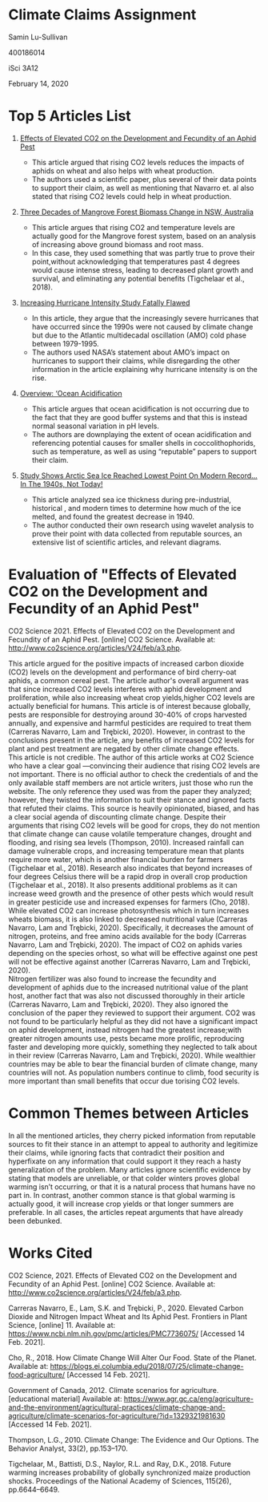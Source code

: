# Climate Claims Assignment 
Samin Lu-Sullivan 

400186014 

iSci 3A12 

February 14, 2020 

# Top 5 Articles List 
1. [Effects of Elevated CO2 on the Development and Fecundity of an Aphid Pest](http://www.co2science.org/articles/V24/feb/a3.php)
    * This article argued that rising CO2 levels reduces the impacts of aphids on wheat and also helps with wheat production. 
    * The authors used a scientific paper, plus several of their data points to support their claim, as well as mentioning that Navarro et. al also stated that rising CO2 levels could help in wheat production. 

2. [Three Decades of Mangrove Forest Biomass Change in NSW, Australia](http://www.co2science.org/articles/V23/apr/a10.php)
    * This article argues that rising CO2 and temperature levels are actually good for the Mangrove forest system, based on an analysis of increasing above ground biomass and root mass. 
    * In this case, they used something that was partly true to prove their point,without acknowledging that temperatures past 4 degrees would cause intense stress, leading to decreased plant growth and survival, and eliminating any potential benefits (Tigchelaar et al., 2018). 

3. [Increasing Hurricane Intensity Study Fatally Flawed](https://wattsupwiththat.com/2021/01/31/increasing-hurricane-intensity-study-fatally-flawed/)
    * In this article, they argue that the increasingly severe hurricanes that have occurred since the 1990s were not caused by climate change but due to the Atlantic multidecadal oscillation (AMO) cold phase between 1979-1995. 
    * The authors used NASA’s statement about AMO’s impact on hurricanes to support their claims, while disregarding the other information in the article explaining why hurricane intensity is on the rise. 

4. [Overview: ‘Ocean Acidification](https://wattsupwiththat.com/2021/01/23/overview-ocean-acidification/)
    * This article argues that ocean acidification is not occurring due to the fact that they are good buffer systems and that this is instead normal seasonal variation in pH levels. 
    * The authors are downplaying the extent of ocean acidification and referencing potential causes for smaller shells in coccolithophorids, such as temperature, as well as using “reputable” papers to support their claim. 

5. [Study Shows Arctic Sea Ice Reached Lowest Point On Modern Record… In The 1940s, Not Today!](https://wattsupwiththat.com/2021/01/24/study-shows-arctic-sea-ice-reached-lowest-point-on-modern-record-in-the-1940s-not-today/) 
    * This article analyzed sea ice thickness during pre-industrial, historical , and modern times to determine how much of the ice melted, and found the greatest decrease in 1940. 
    * The author conducted their own research using wavelet analysis to prove their point with data collected from reputable sources, an extensive list of scientific articles, and relevant diagrams. 

# Evaluation of "Effects of Elevated CO2 on the Development and Fecundity of an Aphid Pest"
CO2 Science 2021. Effects of Elevated CO2 on the Development and Fecundity of an Aphid Pest. [online] CO2 Science. Available at: <http://www.co2science.org/articles/V24/feb/a3.php>.

This article argued for the positive impacts of increased carbon dioxide (CO2) levels on the development and performance of bird cherry-oat aphids, a common cereal pest. The article author's overall argument was that since increased CO2 levels interferes with aphid development and proliferation, while also increasing wheat crop yields,higher CO2 levels are actually beneficial for humans. This article is of interest because globally, pests are responsible for destroying around 30-40% of crops harvested annually, and expensive and harmful pesticides are required to treat them (Carreras Navarro, Lam and Trębicki, 2020). However, in contrast to the conclusions present in the article, any benefits of increased CO2 levels for plant and pest treatment are negated by other climate change effects.  
This article is not credible. The author of this article works at CO2 Science who have a clear goal —convincing their audience that rising CO2 levels are not important. There is no official author to check the credentials of and the only available staff members are not article writers, just those who run the website. The only reference they used was from the paper they analyzed; however, they twisted the information to suit their stance and ignored facts that refuted their claims. This source is heavily opinionated, biased, and has a clear social agenda of discounting climate change. Despite their arguments that rising CO2 levels will be good for crops, they do not mention that climate change can cause volatile temperature changes, drought and flooding, and rising sea levels (Thompson, 2010). Increased rainfall can damage vulnerable crops, and increasing temperature mean that plants require more water, which is another financial burden for farmers (Tigchelaar et al., 2018). Research also indicates that beyond increases of four degrees Celsius there will be a rapid drop in overall crop production (Tigchelaar et al., 2018). It also presents additional problems as it can increase weed growth and the presence of other pests which would result in greater pesticide use and increased expenses for farmers (Cho, 2018). While elevated CO2 can increase photosynthesis which in turn increases wheats biomass, it is also linked to decreased nutritional value (Carreras Navarro, Lam and Trębicki, 2020). Specifically, it decreases the amount of nitrogen, proteins, and free amino acids available for the body (Carreras Navarro, Lam and Trębicki, 2020). The impact of CO2 on aphids varies depending on the species orhost, so what will be effective against one pest will not be effective against another (Carreras Navarro, Lam and Trębicki, 2020).  
Nitrogen fertilizer was also found to increase the fecundity and development of aphids due to the increased nutritional value of the plant host, another fact that was also not discussed thoroughly in their article (Carreras Navarro, Lam and Trębicki, 2020). They also ignored the conclusion of the paper they reviewed to support their argument. CO2 was not found to be particularly helpful as they did not have a significant impact on aphid development, instead nitrogen had the greatest increase;with greater nitrogen amounts use, pests became more prolific, reproducing faster and developing more quickly, something they neglected to talk about in their review (Carreras Navarro, Lam and Trębicki, 2020). While wealthier countries may be able to bear the financial burden of climate change, many countries will not. As population numbers continue to climb, food security is more important than small benefits that occur due torising CO2 levels. 

# Common Themes between Articles 
In all the mentioned articles, they cherry picked information from reputable sources to fit their stance in an attempt to appeal to authority and legitimize their claims, while ignoring facts that contradict their position and hyperfixate on any information that could support it they reach a hasty generalization of the problem. Many articles ignore scientific evidence by stating that models are unreliable, or that colder winters proves global warming isn’t occurring, or that it is a natural process that humans have no part in. In contrast, another common stance is that global warming is actually good, it will increase crop yields or that longer summers are preferable. In all cases, the articles repeat arguments that have already been debunked.

# Works Cited 

CO2 Science, 2021. Effects of Elevated CO2 on the Development and Fecundity of an Aphid Pest. [online] CO2 Science. Available at: <http://www.co2science.org/articles/V24/feb/a3.php>.

Carreras Navarro, E., Lam, S.K. and Trębicki, P., 2020. Elevated Carbon Dioxide and Nitrogen Impact Wheat and Its Aphid Pest. Frontiers in Plant Science, [online] 11. Available at: <https://www.ncbi.nlm.nih.gov/pmc/articles/PMC7736075/> [Accessed 14 Feb. 2021].

Cho, R., 2018. How Climate Change Will Alter Our Food. State of the Planet. Available at: <https://blogs.ei.columbia.edu/2018/07/25/climate-change-food-agriculture/> [Accessed 14 Feb. 2021].

Government of Canada, 2012. Climate scenarios for agriculture. [educational material] Available at: <https://www.agr.gc.ca/eng/agriculture-and-the-environment/agricultural-practices/climate-change-and-agriculture/climate-scenarios-for-agriculture/?id=1329321981630> [Accessed 14 Feb. 2021].

Thompson, L.G., 2010. Climate Change: The Evidence and Our Options. The Behavior Analyst, 33(2), pp.153–170.

Tigchelaar, M., Battisti, D.S., Naylor, R.L. and Ray, D.K., 2018. Future warming increases probability of globally synchronized maize production shocks. Proceedings of the National Academy of Sciences, 115(26), pp.6644–6649.
